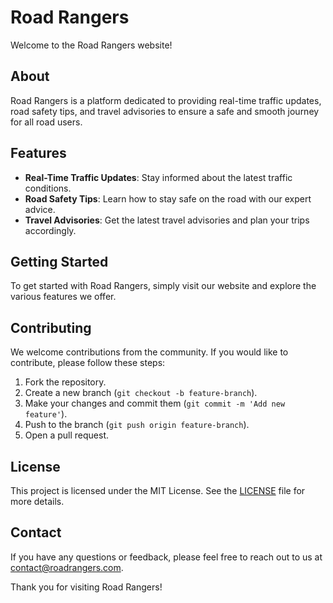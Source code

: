 # Road Rangers

Welcome to the Road Rangers website!

## About

Road Rangers is a platform dedicated to providing real-time traffic updates, road safety tips, and travel advisories to ensure a safe and smooth journey for all road users.

## Features

- **Real-Time Traffic Updates**: Stay informed about the latest traffic conditions.
- **Road Safety Tips**: Learn how to stay safe on the road with our expert advice.
- **Travel Advisories**: Get the latest travel advisories and plan your trips accordingly.

## Getting Started

To get started with Road Rangers, simply visit our website and explore the various features we offer.

## Contributing

We welcome contributions from the community. If you would like to contribute, please follow these steps:

1. Fork the repository.
2. Create a new branch (`git checkout -b feature-branch`).
3. Make your changes and commit them (`git commit -m 'Add new feature'`).
4. Push to the branch (`git push origin feature-branch`).
5. Open a pull request.

## License

This project is licensed under the MIT License. See the [LICENSE](LICENSE) file for more details.

## Contact

If you have any questions or feedback, please feel free to reach out to us at [contact@roadrangers.com](mailto:contact@roadrangers.com).

Thank you for visiting Road Rangers!
